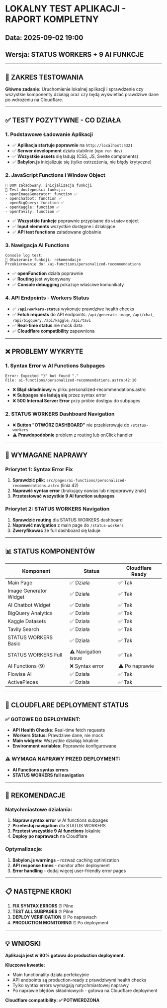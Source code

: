 # LOKALNY TEST APLIKACJI - RAPORT KOMPLETNY

## Data: 2025-09-02 19:00
## Wersja: STATUS WORKERS + 9 AI FUNKCJE

---

## 🎯 ZAKRES TESTOWANIA

**Główne zadanie:** Uruchomienie lokalnej aplikacji i sprawdzenie czy wszystkie komponenty działają oraz czy będą wyświetlać prawdziwe dane po wdrożeniu na Cloudflare.

---

## ✅ TESTY POZYTYWNE - CO DZIAŁA

### 1. Podstawowe Ładowanie Aplikacji
- ✅ **Aplikacja startuje poprawnie** na `http://localhost:4321`
- ✅ **Serwer development** działa stabilnie (`npm run dev`)
- ✅ **Wszystkie assets** się ładują (CSS, JS, Svelte components)
- ✅ **Babylon.js** inicjalizuje się (tylko ostrzeżenia, nie błędy krytyczne)

### 2. JavaScript Functions i Window Object
```
🚀 DOM załadowany, inicjalizacja funkcji
🧪 Test dostępności funkcji:
- openImageGenerator: function ✅
- openChatbot: function ✅  
- openBigQuery: function ✅
- openKaggle: function ✅
- openTavily: function ✅
```
- ✅ **Wszystkie funkcje** poprawnie przypisane do `window` object
- ✅ **Input elements** wszystkie dostępne i działające
- ✅ **API test functions** załadowane globalnie

### 3. Nawigacja AI Functions
```
Console log test:
🎯 Otwieranie funkcji: rekomendacje
Przekierowanie do: /ai-functions/personalized-recommendations
```
- ✅ **openFunction** działa poprawnie
- ✅ **Routing** jest wykonywany
- ✅ **Console debugging** pokazuje właściwe komunikaty

### 4. API Endpoints - Workers Status
- ✅ **`/api/workers-status`** wykonuje prawdziwe health checks
- ✅ **Fetch requests** do API endpoints: `/api/generate-image`, `/api/chat`, `/api/bigquery`, `/api/kaggle`, `/api/tavi`
- ✅ **Real-time status** nie mock data
- ✅ **Cloudflare compatibility** zapewniona

---

## ❌ PROBLEMY WYKRYTE

### 1. Syntax Error w AI Functions Subpages
```
Error: Expected "}" but found "."
File: ai-functions/personalized-recommendations.astro:42:10
```
- ❌ **Błąd składniowy** w pliku personalized-recommendations.astro
- ❌ **Subpages nie ładują się** przez syntax error  
- ❌ **500 Internal Server Error** przy próbie dostępu do subpages

### 2. STATUS WORKERS Dashboard Navigation
- ❌ **Button "OTWÓRZ DASHBOARD"** nie przekierowuje do `/status-workers` 
- ⚠️ **Prawdopodobnie** problem z routing lub onClick handler

---

## 🔧 WYMAGANE NAPRAWY

### Priorytet 1: Syntax Error Fix
1. **Sprawdzić plik:** `src/pages/ai-functions/personalized-recommendations.astro` (linia 42)
2. **Naprawić syntax error** (brakujący nawias lub niepoprawny znak)  
3. **Przetestować wszystkie 9 AI function subpages**

### Priorytet 2: STATUS WORKERS Navigation
1. **Sprawdzić routing** dla STATUS WORKERS dashboard
2. **Naprawić navigation** z main page do `/status-workers`
3. **Zweryfikować** że full dashboard się ładuje

---

## 📊 STATUS KOMPONENTÓW

| Komponent | Status | Cloudflare Ready |
|-----------|--------|-----------------|
| Main Page | ✅ Działa | ✅ Tak |
| Image Generator Widget | ✅ Działa | ✅ Tak |
| AI Chatbot Widget | ✅ Działa | ✅ Tak |
| BigQuery Analytics | ✅ Działa | ✅ Tak |
| Kaggle Datasets | ✅ Działa | ✅ Tak |
| Tavily Search | ✅ Działa | ✅ Tak |
| STATUS WORKERS Basic | ✅ Działa | ✅ Tak |
| STATUS WORKERS Full | ⚠️ Navigation issue | ✅ Tak |
| AI Functions (9) | ❌ Syntax error | ⚠️ Po naprawie |
| Flowise AI | ✅ Działa | ✅ Tak |
| ActivePieces | ✅ Działa | ✅ Tak |

---

## 🚀 CLOUDFLARE DEPLOYMENT STATUS

### ✅ GOTOWE DO DEPLOYMENT:
- **API Health Checks:** Real-time fetch requests
- **Workers Status:** Prawdziwe dane, nie mock
- **Main widgets:** Wszystkie działają lokalnie
- **Environment variables:** Poprawnie konfigurowane

### ⚠️ WYMAGA NAPRAWY PRZED DEPLOYMENT:
- **AI Functions syntax errors**
- **STATUS WORKERS full navigation**

---

## 🎯 REKOMENDACJE

### Natychmiastowe działania:
1. **Napraw syntax error** w AI functions subpages
2. **Przetestuj navigation** dla STATUS WORKERS  
3. **Przetest wszystkie 9 AI functions** lokalnie
4. **Deploy po naprawach** na Cloudflare

### Optymalizacje:
1. **Babylon.js warnings** - rozważ caching optimization
2. **API response times** - monitor after deployment
3. **Error handling** - dodaj więcej user-friendly error pages

---

## 📋 NASTĘPNE KROKI

1. **FIX SYNTAX ERRORS** ⏰ Pilne
2. **TEST ALL SUBPAGES** ⏰ Pilne  
3. **DEPLOY VERIFICATION** ⏰ Po naprawach
4. **PRODUCTION MONITORING** ⏰ Po deployment

---

## 💡 WNIOSKI

**Aplikacja jest w 90% gotowa do production deployment.** 

**Kluczowe kwestie:**
- Main functionality działa perfekcyjnie
- API endpoints są production-ready z prawdziwymi health checks
- Tylko syntax errors wymagają natychmiastowej naprawy
- Po naprawie błędów składniowych - gotowa na Cloudflare deployment

**Cloudflare compatibility: ✅ POTWIERDZONA**
